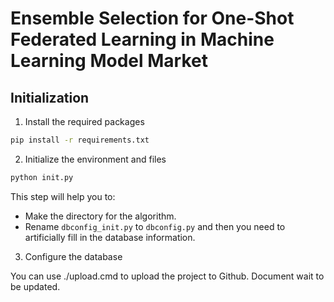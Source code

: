 # Ensemble Selection for One-Shot Federated Learning in Machine Learning Model Market

## Initialization

1. Install the required packages

```bash
pip install -r requirements.txt
```

2. Initialize the environment and files

```bash
python init.py
```

This step will help you to:
* Make the directory for the algorithm.
* Rename `dbconfig_init.py` to `dbconfig.py` and then you need to artificially fill in the database information.

3. Configure the database

You can use ./upload.cmd to upload the project to Github.
Document wait to be updated.
